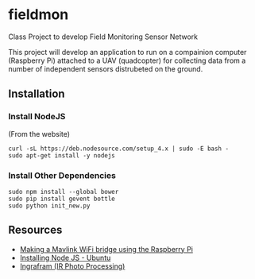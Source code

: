 # fieldmon
Class Project to develop Field Monitoring Sensor Network

This project will develop an application to run on a compainion computer (Raspberry Pi) attached to a UAV (quadcopter) for collecting data from a number of independent sensors distrubeted on the ground.


## Installation
### Install NodeJS

(From the website)

	curl -sL https://deb.nodesource.com/setup_4.x | sudo -E bash -
	sudo apt-get install -y nodejs

### Install Other Dependencies
	sudo npm install --global bower
	sudo pip install gevent bottle
	sudo python init_new.py


## Resources
* [Making a Mavlink WiFi bridge using the Raspberry Pi](http://dev.ardupilot.com/wiki/making-a-mavlink-wifi-bridge-using-the-raspberry-pi/)
* [Installing Node JS - Ubuntu](https://nodejs.org/en/download/package-manager/)
* [Ingrafram (IR Photo Processing)](http://infragram.org/)




